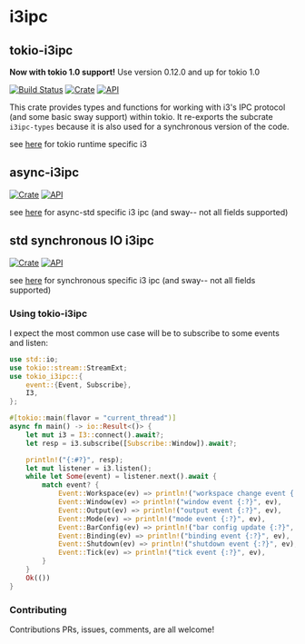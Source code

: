 # i3ipc

## tokio-i3ipc

**Now with tokio 1.0 support!** Use version 0.12.0 and up for tokio 1.0

[![Build Status](https://github.com/leshow/tokio-i3ipc/workflows/Actions/badge.svg)](https://github.com/leshow/tokio-i3ipc/actions)
[![Crate](https://img.shields.io/crates/v/tokio-i3ipc.svg)](https://crates.io/crates/tokio-i3ipc)
[![API](https://docs.rs/tokio-i3ipc/badge.svg)](https://docs.rs/tokio-i3ipc)

This crate provides types and functions for working with i3's IPC protocol (and some basic sway support) within tokio. It re-exports the subcrate `i3ipc-types` because it is also used for a synchronous version of the code.

see [here](https://github.com/leshow/tokio-i3ipc/tree/master/tokio-i3ipc) for tokio runtime specific i3

## async-i3ipc

[![Crate](https://img.shields.io/crates/v/async-i3ipc.svg)](https://crates.io/crates/async-i3ipc)
[![API](https://docs.rs/async-i3ipc/badge.svg)](https://docs.rs/async-i3ipc)

see [here](https://github.com/leshow/tokio-i3ipc/tree/master/async-i3ipc) for async-std specific i3 ipc (and sway-- not all fields supported)

## std synchronous IO i3ipc

[![Crate](https://img.shields.io/crates/v/i3_ipc.svg)](https://crates.io/crates/i3_ipc)
[![API](https://docs.rs/i3_ipc/badge.svg)](https://docs.rs/i3_ipc)

see [here](https://github.com/leshow/tokio-i3ipc/tree/master/i3-ipc) for synchronous specific i3 ipc (and sway-- not all fields supported)

### Using tokio-i3ipc

I expect the most common use case will be to subscribe to some events and listen:

```rust
use std::io;
use tokio::stream::StreamExt;
use tokio_i3ipc::{
    event::{Event, Subscribe},
    I3,
};

#[tokio::main(flavor = "current_thread")]
async fn main() -> io::Result<()> {
    let mut i3 = I3::connect().await?;
    let resp = i3.subscribe([Subscribe::Window]).await?;

    println!("{:#?}", resp);
    let mut listener = i3.listen();
    while let Some(event) = listener.next().await {
        match event? {
            Event::Workspace(ev) => println!("workspace change event {:?}", ev),
            Event::Window(ev) => println!("window event {:?}", ev),
            Event::Output(ev) => println!("output event {:?}", ev),
            Event::Mode(ev) => println!("mode event {:?}", ev),
            Event::BarConfig(ev) => println!("bar config update {:?}", ev),
            Event::Binding(ev) => println!("binding event {:?}", ev),
            Event::Shutdown(ev) => println!("shutdown event {:?}", ev),
            Event::Tick(ev) => println!("tick event {:?}", ev),
        }
    }
    Ok(())
}
```

### Contributing

Contributions PRs, issues, comments, are all welcome!
